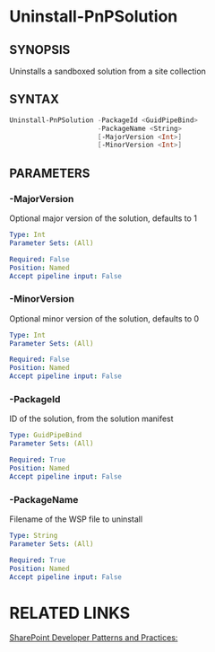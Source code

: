 # Uninstall-PnPSolution

## SYNOPSIS
Uninstalls a sandboxed solution from a site collection

## SYNTAX 

```powershell
Uninstall-PnPSolution -PackageId <GuidPipeBind>
                      -PackageName <String>
                      [-MajorVersion <Int>]
                      [-MinorVersion <Int>]
```


## PARAMETERS

### -MajorVersion
Optional major version of the solution, defaults to 1

```yaml
Type: Int
Parameter Sets: (All)

Required: False
Position: Named
Accept pipeline input: False
```

### -MinorVersion
Optional minor version of the solution, defaults to 0

```yaml
Type: Int
Parameter Sets: (All)

Required: False
Position: Named
Accept pipeline input: False
```

### -PackageId
ID of the solution, from the solution manifest

```yaml
Type: GuidPipeBind
Parameter Sets: (All)

Required: True
Position: Named
Accept pipeline input: False
```

### -PackageName
Filename of the WSP file to uninstall

```yaml
Type: String
Parameter Sets: (All)

Required: True
Position: Named
Accept pipeline input: False
```

# RELATED LINKS

[SharePoint Developer Patterns and Practices:](http://aka.ms/sppnp)